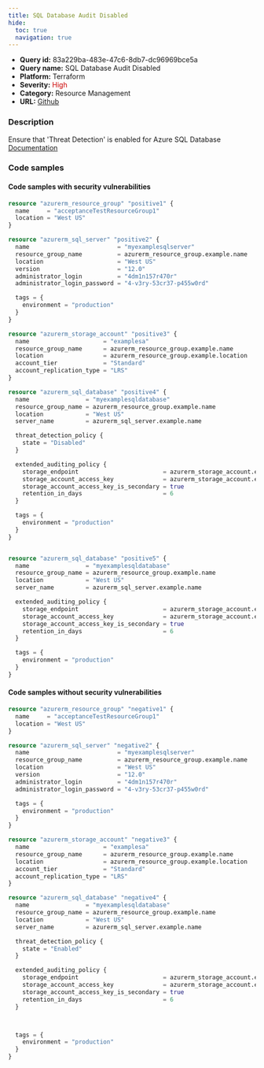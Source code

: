 ```yaml
---
title: SQL Database Audit Disabled
hide:
  toc: true
  navigation: true
---
```


<style>
  .highlight .hll {
    background-color: #ff171742;
  }
  .md-content {
    max-width: 1100px;
    margin: 0 auto;
  }
</style>

-   **Query id:** 83a229ba-483e-47c6-8db7-dc96969bce5a
-   **Query name:** SQL Database Audit Disabled
-   **Platform:** Terraform
-   **Severity:** <span style="color:#C00">High</span>
-   **Category:** Resource Management
-   **URL:** [Github](https://github.com/Checkmarx/kics/tree/master/assets/queries/terraform/azure/sql_database_audit_disabled)

### Description
Ensure that 'Threat Detection' is enabled for Azure SQL Database<br>
[Documentation](https://www.terraform.io/docs/providers/azurerm/r/sql_database.html)

### Code samples
#### Code samples with security vulnerabilities
```tf title="Positive test num. 1 - tf file" hl_lines="50 34"
resource "azurerm_resource_group" "positive1" {
  name     = "acceptanceTestResourceGroup1"
  location = "West US"
}

resource "azurerm_sql_server" "positive2" {
  name                         = "myexamplesqlserver"
  resource_group_name          = azurerm_resource_group.example.name
  location                     = "West US"
  version                      = "12.0"
  administrator_login          = "4dm1n157r470r"
  administrator_login_password = "4-v3ry-53cr37-p455w0rd"

  tags = {
    environment = "production"
  }
}

resource "azurerm_storage_account" "positive3" {
  name                     = "examplesa"
  resource_group_name      = azurerm_resource_group.example.name
  location                 = azurerm_resource_group.example.location
  account_tier             = "Standard"
  account_replication_type = "LRS"
}

resource "azurerm_sql_database" "positive4" {
  name                = "myexamplesqldatabase"
  resource_group_name = azurerm_resource_group.example.name
  location            = "West US"
  server_name         = azurerm_sql_server.example.name

  threat_detection_policy {
    state = "Disabled"
  }

  extended_auditing_policy {
    storage_endpoint                        = azurerm_storage_account.example.primary_blob_endpoint
    storage_account_access_key              = azurerm_storage_account.example.primary_access_key
    storage_account_access_key_is_secondary = true
    retention_in_days                       = 6
  }

  tags = {
    environment = "production"
  }
}


resource "azurerm_sql_database" "positive5" {
  name                = "myexamplesqldatabase"
  resource_group_name = azurerm_resource_group.example.name
  location            = "West US"
  server_name         = azurerm_sql_server.example.name

  extended_auditing_policy {
    storage_endpoint                        = azurerm_storage_account.example.primary_blob_endpoint
    storage_account_access_key              = azurerm_storage_account.example.primary_access_key
    storage_account_access_key_is_secondary = true
    retention_in_days                       = 6
  }

  tags = {
    environment = "production"
  }
}
```


#### Code samples without security vulnerabilities
```tf title="Negative test num. 1 - tf file"
resource "azurerm_resource_group" "negative1" {
  name     = "acceptanceTestResourceGroup1"
  location = "West US"
}

resource "azurerm_sql_server" "negative2" {
  name                         = "myexamplesqlserver"
  resource_group_name          = azurerm_resource_group.example.name
  location                     = "West US"
  version                      = "12.0"
  administrator_login          = "4dm1n157r470r"
  administrator_login_password = "4-v3ry-53cr37-p455w0rd"

  tags = {
    environment = "production"
  }
}

resource "azurerm_storage_account" "negative3" {
  name                     = "examplesa"
  resource_group_name      = azurerm_resource_group.example.name
  location                 = azurerm_resource_group.example.location
  account_tier             = "Standard"
  account_replication_type = "LRS"
}

resource "azurerm_sql_database" "negative4" {
  name                = "myexamplesqldatabase"
  resource_group_name = azurerm_resource_group.example.name
  location            = "West US"
  server_name         = azurerm_sql_server.example.name

  threat_detection_policy {
    state = "Enabled"
  }

  extended_auditing_policy {
    storage_endpoint                        = azurerm_storage_account.example.primary_blob_endpoint
    storage_account_access_key              = azurerm_storage_account.example.primary_access_key
    storage_account_access_key_is_secondary = true
    retention_in_days                       = 6
  }



  tags = {
    environment = "production"
  }
}
```
